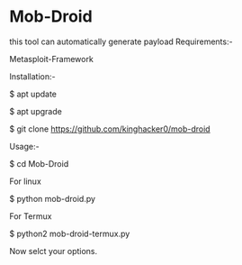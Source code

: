 # Mob-Droid
this tool can automatically generate payload
Requirements:-

Metasploit-Framework

Installation:-

$ apt update

$ apt upgrade

$ git clone https://github.com/kinghacker0/mob-droid

Usage:-

$ cd Mob-Droid

For linux

$ python mob-droid.py

For Termux

$ python2 mob-droid-termux.py

Now selct your options.


